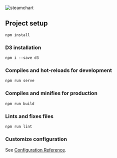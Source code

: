

![steamchart](https://user-images.githubusercontent.com/115550912/209122682-c0997077-bdc7-4b93-b709-c79dddef76b0.png)


## Project setup
```
npm install
```
### D3 installation
```
npm i --save d3
```
### Compiles and hot-reloads for development
```
npm run serve
```

### Compiles and minifies for production
```
npm run build
```

### Lints and fixes files
```
npm run lint
```

### Customize configuration
See [Configuration Reference](https://cli.vuejs.org/config/).
